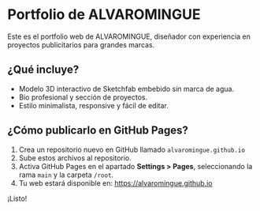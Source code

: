 
# Portfolio de ALVAROMINGUE

Este es el portfolio web de ALVAROMINGUE, diseñador con experiencia en proyectos publicitarios para grandes marcas.

## ¿Qué incluye?
- Modelo 3D interactivo de Sketchfab embebido sin marca de agua.
- Bio profesional y sección de proyectos.
- Estilo minimalista, responsive y fácil de editar.

## ¿Cómo publicarlo en GitHub Pages?
1. Crea un repositorio nuevo en GitHub llamado `alvaromingue.github.io`
2. Sube estos archivos al repositorio.
3. Activa GitHub Pages en el apartado **Settings > Pages**, seleccionando la rama `main` y la carpeta `/root`.
4. Tu web estará disponible en: https://alvaromingue.github.io

¡Listo!

